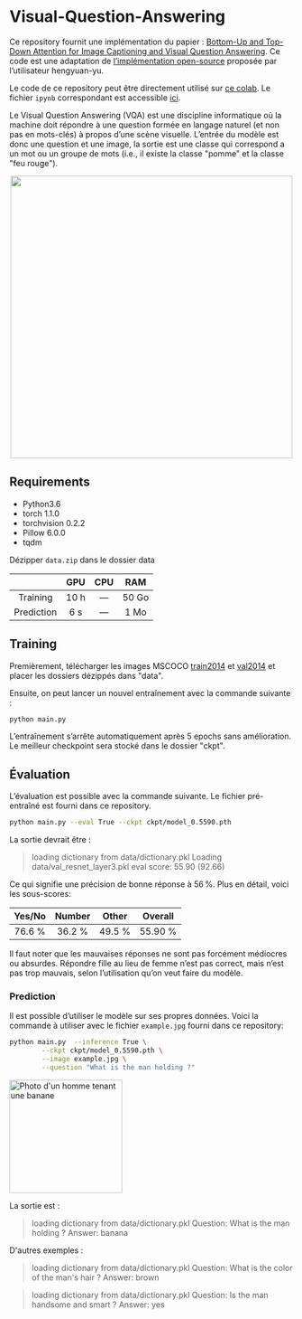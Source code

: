 # Visual-Question-Answering

Ce repository fournit une implémentation du papier : [Bottom-Up and Top-Down Attention for Image Captioning and Visual Question Answering](https://arxiv.org/abs/1707.07998). Ce code est une adaptation de [l’implémentation open-source](https://github.com/hengyuan-hu/bottom-up-attention-vqa) proposée par l’utilisateur hengyuan-yu.

Le code de ce repository peut être directement utilisé sur [ce colab](https://colab.research.google.com/drive/1nIXGzbOvHQPIbDKqcmBwccH21K7GPtRE). Le fichier `ipynb` correspondant est accessible [ici](https://github.com/numediart/Visual-Question-Answering/blob/master/VQA_handsonai.ipynb).

Le Visual Question Answering (VQA) est une discipline informatique où la machine doit répondre à une question formée en langage naturel (et non pas en mots-clés) à propos d’une scène visuelle. L’entrée du modèle est donc une question et une image, la sortie est une classe qui correspond a un mot ou un groupe de mots (i.e., il existe la classe "pomme" et la classe "feu rouge").

<p align="center">
<img src="https://visualqa.org/static/img/challenge.png" width="500px" align="center" />
</p>

## Requirements

- Python3.6
- torch 1.1.0
- torchvision 0.2.2
- Pillow 6.0.0
- tqdm

Dézipper `data.zip` dans le dossier data

|            | GPU  | CPU  |  RAM  |
| :--------: | :--: | :--: | :---: |
|  Training  | 10 h |  —   | 50 Go |
| Prediction | 6 s  |  —   | 1 Mo  |

## Training

Premièrement, télécharger les images MSCOCO [train2014](http://images.cocodataset.org/zips/train2014.zip) et [val2014](http://images.cocodataset.org/zips/val2014.zip) et placer les dossiers dézippés dans "data".

Ensuite, on peut lancer un nouvel entraînement avec la commande suivante :

```bash
python main.py  
```

L’entraînement s’arrête automatiquement après 5 epochs sans amélioration.
Le meilleur checkpoint sera stocké dans le dossier "ckpt".

## Évaluation

L’évaluation est possible avec la commande suivante. Le fichier pré-entraîné est fourni dans ce repository.

```bash
python main.py --eval True --ckpt ckpt/model_0.5590.pth
```

La sortie devrait être :

> loading dictionary from data/dictionary.pkl
> Loading data/val_resnet_layer3.pkl
>   eval score: 55.90 (92.66)

Ce qui signifie une précision de bonne réponse à 56 %. Plus en détail, voici les sous-scores:

| Yes/No | Number | Other  | Overall |
| :----: | :----: | :----: | :-----: |
| 76.6 % | 36.2 % | 49.5 % | 55.90 % |

Il faut noter que les mauvaises réponses ne sont pas forcément médiocres ou absurdes. Répondre fille au lieu de femme n’est pas correct, mais n’est pas trop mauvais, selon l’utilisation qu’on veut faire du modèle.

### Prediction

Il est possible d’utiliser le modèle sur ses propres données. Voici la commande à utiliser avec le fichier `example.jpg` fourni dans ce repository:

```bash
python main.py  --inference True \
        --ckpt ckpt/model_0.5590.pth \
        --image example.jpg \
        --question "What is the man holding ?"
```

<img src="https://github.com/numediart/Visual-Question-Answering/blob/master/example.jpg?raw=true&s=100" alt="Photo d'un homme tenant une banane" width="200" />

La sortie est :

> loading dictionary from data/dictionary.pkl
> Question: What is the man holding ?
> Answer: banana

D'autres exemples :

> loading dictionary from data/dictionary.pkl
> Question: What is the color of the man's hair ?
> Answer: brown

> loading dictionary from data/dictionary.pkl
> Question: Is the man handsome and smart ?
> Answer: yes
